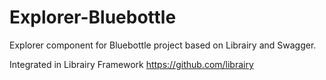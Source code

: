 # Explorer-Bluebottle
Explorer component for Bluebottle project based on Librairy and Swagger.

Integrated in Librairy Framework https://github.com/librairy
